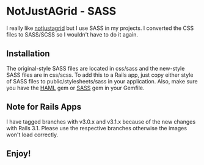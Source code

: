 # NotJustAGrid - SASS

I really like [notjustagrid](http://notjustagrid.com) but I use SASS in
my projects. I converted the CSS files to SASS/SCSS so I wouldn't have
to do it again.

## Installation

The original-style SASS files are located in css/sass and
the new-style SASS files are in css/scss. To add this to a Rails app,
just copy either style of SASS files to public/stylesheets/sass in your
application. Also, make sure you have the [HAML](https://github.com/nex3/haml)
gem or [SASS](https://github.com/nex3/sass) gem in your Gemfile.

## Note for Rails Apps

I have tagged branches with v3.0.x and v3.1.x because of the new changes
with Rails 3.1. Please use the respective branches otherwise the images
won't load correctly.

## Enjoy!
